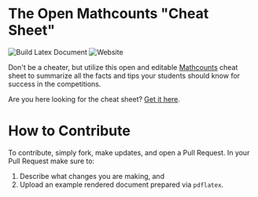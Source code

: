 # The Open Mathcounts "Cheat Sheet"

![Build Latex Document](https://github.com/pauldria/mathcounts-cheat-sheet/actions/workflows/compile-latex.yml/badge.svg)
![Website](https://github.com/pauldria/mathcounts-cheat-sheet/actions/workflows/pages/pages-build-deployment/badge.svg)

Don't be a cheater, but utilize this open and editable [Mathcounts](https://www.mathcounts.org/) cheat sheet to summarize all the facts and tips your students should know for success in the competitions. 

Are you here looking for the cheat sheet? [Get it here](https://github.com/pauldria/mathcounts-cheat-sheet/blob/gh-pages/assets/cheat-sheet.pdf).

# How to Contribute

To contribute, simply fork, make updates, and open a Pull Request. In your Pull Request make sure to:
1. Describe what changes you are making, and
2. Upload an example rendered document prepared via `pdflatex`. 
